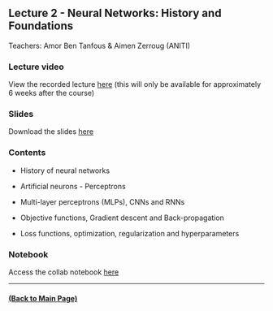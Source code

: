 ## Lecture 2 - Neural Networks: History and Foundations
Teachers: Amor Ben Tanfous & Aimen Zerroug (ANITI)

### Lecture video

View the recorded lecture [here](https://drive.google.com/file/d/1oykaczy7B_qcDTkx26V2euojdjOjUUOI/view?usp=sharing) (this will only be available for approximately 6 weeks after the course)

### Slides

Download the slides [here](https://github.com/rufinv/Intro2AI-class/blob/gh-pages/Lecture2/Lecture%202.pdf)

### Contents

* History of neural networks 

* Artificial neurons - Perceptrons

* Multi-layer perceptrons (MLPs), CNNs and RNNs

* Objective functions, Gradient descent and Back-propagation

* Loss functions, optimization, regularization and hyperparameters

### Notebook
Access the collab notebook [here](https://colab.research.google.com/drive/1fmX70jjsri5Imci-aHMYzvK1E2ikijj7?usp=sharing) 

---
#### [(Back to Main Page)](../index.md)
